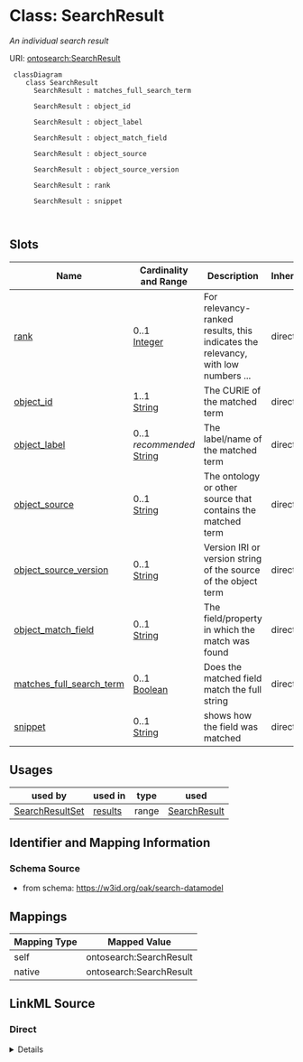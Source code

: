 # Class: SearchResult


_An individual search result_





URI: [ontosearch:SearchResult](https://w3id.org/oak/search-datamodel/SearchResult)




```{mermaid}
 classDiagram
    class SearchResult
      SearchResult : matches_full_search_term
        
      SearchResult : object_id
        
      SearchResult : object_label
        
      SearchResult : object_match_field
        
      SearchResult : object_source
        
      SearchResult : object_source_version
        
      SearchResult : rank
        
      SearchResult : snippet
        
      
```




<!-- no inheritance hierarchy -->


## Slots

| Name | Cardinality and Range | Description | Inheritance |
| ---  | --- | --- | --- |
| [rank](rank.md) | 0..1 <br/> [Integer](Integer.md) | For relevancy-ranked results, this indicates the relevancy, with low numbers ... | direct |
| [object_id](object_id.md) | 1..1 <br/> [String](String.md) | The CURIE of the matched term | direct |
| [object_label](object_label.md) | 0..1 _recommended_ <br/> [String](String.md) | The label/name of the matched term | direct |
| [object_source](object_source.md) | 0..1 <br/> [String](String.md) | The ontology or other source that contains the matched term | direct |
| [object_source_version](object_source_version.md) | 0..1 <br/> [String](String.md) | Version IRI or version string of the source of the object term | direct |
| [object_match_field](object_match_field.md) | 0..1 <br/> [String](String.md) | The field/property in which the match was found | direct |
| [matches_full_search_term](matches_full_search_term.md) | 0..1 <br/> [Boolean](Boolean.md) | Does the matched field match the full string | direct |
| [snippet](snippet.md) | 0..1 <br/> [String](String.md) | shows how the field was matched | direct |





## Usages

| used by | used in | type | used |
| ---  | --- | --- | --- |
| [SearchResultSet](SearchResultSet.md) | [results](results.md) | range | [SearchResult](SearchResult.md) |






## Identifier and Mapping Information







### Schema Source


* from schema: https://w3id.org/oak/search-datamodel





## Mappings

| Mapping Type | Mapped Value |
| ---  | ---  |
| self | ontosearch:SearchResult |
| native | ontosearch:SearchResult |





## LinkML Source

<!-- TODO: investigate https://stackoverflow.com/questions/37606292/how-to-create-tabbed-code-blocks-in-mkdocs-or-sphinx -->

### Direct

<details>
```yaml
name: SearchResult
description: An individual search result
from_schema: https://w3id.org/oak/search-datamodel
attributes:
  rank:
    name: rank
    description: For relevancy-ranked results, this indicates the relevancy, with
      low numbers being the most relevant
    from_schema: https://w3id.org/oak/search-datamodel
    rank: 1000
    domain_of:
    - SearchResult
    range: integer
  object_id:
    name: object_id
    description: The CURIE of the matched term
    from_schema: https://w3id.org/oak/search-datamodel
    rank: 1000
    slot_uri: sssom:object_id
    domain_of:
    - SearchResult
    required: true
  object_label:
    name: object_label
    description: The label/name of the matched term
    from_schema: https://w3id.org/oak/search-datamodel
    rank: 1000
    slot_uri: sssom:object_label
    domain_of:
    - SearchResult
    recommended: true
  object_source:
    name: object_source
    description: The ontology or other source that contains the matched term
    from_schema: https://w3id.org/oak/search-datamodel
    rank: 1000
    slot_uri: sssom:object_source
    domain_of:
    - SearchResult
  object_source_version:
    name: object_source_version
    description: Version IRI or version string of the source of the object term.
    from_schema: https://w3id.org/oak/search-datamodel
    rank: 1000
    slot_uri: sssom:object_source_version
    domain_of:
    - SearchResult
  object_match_field:
    name: object_match_field
    description: The field/property in which the match was found
    from_schema: https://w3id.org/oak/search-datamodel
    rank: 1000
    slot_uri: sssom:object_match_field
    domain_of:
    - SearchResult
  matches_full_search_term:
    name: matches_full_search_term
    description: Does the matched field match the full string
    from_schema: https://w3id.org/oak/search-datamodel
    rank: 1000
    domain_of:
    - SearchResult
    range: boolean
  snippet:
    name: snippet
    description: shows how the field was matched
    from_schema: https://w3id.org/oak/search-datamodel
    rank: 1000
    domain_of:
    - SearchResult

```
</details>

### Induced

<details>
```yaml
name: SearchResult
description: An individual search result
from_schema: https://w3id.org/oak/search-datamodel
attributes:
  rank:
    name: rank
    description: For relevancy-ranked results, this indicates the relevancy, with
      low numbers being the most relevant
    from_schema: https://w3id.org/oak/search-datamodel
    rank: 1000
    alias: rank
    owner: SearchResult
    domain_of:
    - SearchResult
    range: integer
  object_id:
    name: object_id
    description: The CURIE of the matched term
    from_schema: https://w3id.org/oak/search-datamodel
    rank: 1000
    slot_uri: sssom:object_id
    alias: object_id
    owner: SearchResult
    domain_of:
    - SearchResult
    range: string
    required: true
  object_label:
    name: object_label
    description: The label/name of the matched term
    from_schema: https://w3id.org/oak/search-datamodel
    rank: 1000
    slot_uri: sssom:object_label
    alias: object_label
    owner: SearchResult
    domain_of:
    - SearchResult
    range: string
    recommended: true
  object_source:
    name: object_source
    description: The ontology or other source that contains the matched term
    from_schema: https://w3id.org/oak/search-datamodel
    rank: 1000
    slot_uri: sssom:object_source
    alias: object_source
    owner: SearchResult
    domain_of:
    - SearchResult
    range: string
  object_source_version:
    name: object_source_version
    description: Version IRI or version string of the source of the object term.
    from_schema: https://w3id.org/oak/search-datamodel
    rank: 1000
    slot_uri: sssom:object_source_version
    alias: object_source_version
    owner: SearchResult
    domain_of:
    - SearchResult
    range: string
  object_match_field:
    name: object_match_field
    description: The field/property in which the match was found
    from_schema: https://w3id.org/oak/search-datamodel
    rank: 1000
    slot_uri: sssom:object_match_field
    alias: object_match_field
    owner: SearchResult
    domain_of:
    - SearchResult
    range: string
  matches_full_search_term:
    name: matches_full_search_term
    description: Does the matched field match the full string
    from_schema: https://w3id.org/oak/search-datamodel
    rank: 1000
    alias: matches_full_search_term
    owner: SearchResult
    domain_of:
    - SearchResult
    range: boolean
  snippet:
    name: snippet
    description: shows how the field was matched
    from_schema: https://w3id.org/oak/search-datamodel
    rank: 1000
    alias: snippet
    owner: SearchResult
    domain_of:
    - SearchResult
    range: string

```
</details>